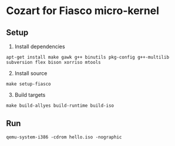 # Cozart for Fiasco micro-kernel

## Setup

1. Install dependencies

`apt-get install make gawk g++ binutils pkg-config g++-multilib subversion flex bison xorriso mtools`

2. Install source

`make setup-fiasco`

3. Build targets

`make build-allyes build-runtime build-iso`

## Run
`qemu-system-i386 -cdrom hello.iso -nographic`

